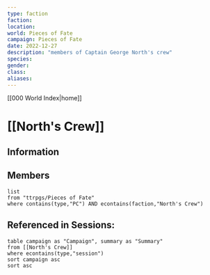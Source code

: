 ```yaml
---
type: faction
faction: 
location: 
world: Pieces of Fate
campaign: Pieces of Fate
date: 2022-12-27
description: "members of Captain George North's crew"
species: 
gender: 
class: 
aliases:
---
```

[[000 World Index|home]]
# [[North's Crew]]

## Information

## Members
```dataview
list
from "ttrpgs/Pieces of Fate"
where contains(type,"PC") AND econtains(faction,"North's Crew")
```

## Referenced in Sessions:
```dataview
table campaign as "Campaign", summary as "Summary"
from [[North's Crew]]
where econtains(type,"session")
sort campaign asc
sort asc
```
